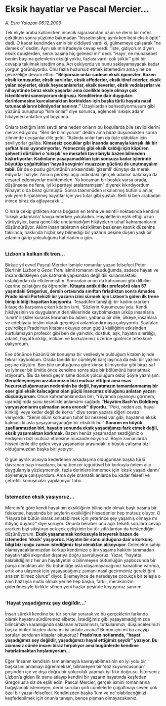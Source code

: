 # Eksik hayatlar ve Pascal Mercier...

*A. Esra Yalazan 06.12.2009*

<div class="taraf_structure_2col_1zq">
<div class="margen_n">



 <p>Tek eliyle araba kullanırken incecik sigarasından uzun ve derin bir nefes çektikten sonra yüzüme bakmadan “hissetmiştim, ayrılırken beni eksik öptü” dedi. O kadar kendinden emin bir ciddiyeti vardı ki, gülmemeye çalışarak “ne demek o” dedim. Aynı sıkıntılı ifadeyle cevap verdi: “İşte, gidiyorum diyen eksik öpüşlerden, senin başına hiç gelmedi mi” dedi. “Hayır, ne münasebet benim başıma gelenlerin eksiği yoktu, fazlası vardı çok şükür” gibi bir cevapla takılmak istedim ona. Acı çekiyordu ve bunu saklayamayacak kadar yorgun görünüyordu. Onu fazla huzursuz etmek istemedim ama yine de gevezeliğe devam ettim: <b>“Biliyorsun onlar sadece eksik öpmezler. Bazen eksik konuşurlar, eksik sarılırlar, eksik affederler, eksik itiraf ederler, eksik yalan söylerler, eksik heyecanlanırlar, eksik severler, eksik vedalaşırlar ve nihayetinde biraz eksik yaşarlar ama özellikle böyle olmayı çok istediklerini sanmıyorum doğrusu. Kendilerine dair duyguları derinlemesine kurcalamaktan korktukları için başka türlü hayata nasıl tutunacaklarını bilmiyorlar sanırım.”</b> Uzaylılardan bahsediyormuşum gibi yüzünü buruşturup “kim onlar” diye sorunca, eğlenceli ‘sıkışık adam’ hikâyeleri anlattım yol boyunca. <br/><br/>Onlara taktığım ismi sevdi ama neden onların bu koşullarda bile sevildiklerini merak ediyordu. “Ben de bilmiyorum” dedim ama biraz düşündükten sonra zihnimde uçuşanlar dile geldi: “Aslında onlar tam da öyle oldukları için seviliyorlar galiba. <b>Kimsesiz çocuklar gibi insanda acımayla karışık ılık bir şefkat hissi uyandırıyorlar. Yetmezmiş gibi eksik kaldığı için köpüren şehvetli dürtüleri o ‘sıkışık’ ve mesafeli tavırlarıyla bazen bilmeden kışkırtıyorlar. Kadınların yaşayamadıkları için sonsuza kadar içlerinde büyütüp çoğalttıkları ‘hayali sevginin’ muazzam gücünü de unutmayalım tabii.</b> Bir de o puslu görüntünün arkasındaki ‘gizemli’ dünyayı da merak ediyorlar haliyle. Ama o perdeyi açıp ardındaki ‘gerçek adama’ bakmaya da cesaret edemiyorlar muhtemelen. Ya kocaman bir boşluk varsa orada, düşünsene ne fena, iyi ki perdeyi aralamamışsın” diyerek kıkırdıyordum. Nihayet o da biraz gülmüştü. Sonra taammüden ıskalanmış bütün o anlar, yok yere hırpalanmış hayatlar için yas tutar gibi sustuk. Belli ki ben arabadan inince biraz da ağlayacaktı... <br/><br/>O hızla çekip gittikten sonra boğazın en tenha ve esintili noktasında kendimi ‘sıkışık adamlarla’ kavga ederken yakaladım. Hayaletlerin eşlik ettiği uzun yürüyüşler, bana genellikle unutamadığım hikâyelerin tuhaf kahramanlarını düşündürüyor. Aklım insan tabiatının eksiklikten beslenen kaotik düzenine takılınca, hakkında hiçbir şey bilmediği bir yazarın peşine düşen yaşlı bir adamın garip yolculuğunu hatırladım o gün. <b><br/><br/><br/><font size="3">Lizbon’a kalkan ilk tren...</font></b> <br/><br/>Birkaç yıl evvel Pascal Mercier ismiyle romanlar yazan felsefeci Peter Bieri’nin <i>Lizbon’a Gece Treni</i> isimli romanını okuduğumda, sadece hayatı ve insanı didikleyen çok katmanlı yapısından değil dili kullanmaktaki ustalığından da etkilenmiştim. Sonradan onun da kahramanı gibi dilbilim üzerine çalıştığını da öğrendim. <b>Kitapta antik diller profesörü olan 57 yaşındaki Gregorius, dersin ortasında sınıftan fırladıktan sonra Amadeu Prado isimli Portekizli bir yazarın izini sürmek için Lizbon’a giden ilk trene binip bildiği hayattan kaçıyordu.</b> Tesadüfen tanıştığı bir kadını ararken kitapçıda karşısına çıkan kitabın ismi, ‘Sözlerin Kuyumcusu’ydu. Kendi hikâyesinin ve duygularının derinliklerinde kaybolmaktan ürküp insanlarla ‘sınırlı’ ilişkiler kurarak korunan bu adam, yabancı bir dile, ülkeye, insanlara ve edebiyata teslim olarak geçmişini anlamlandırmaya çalışıyordu. Sayfaları çevirdikçe Prado’nun kitabını okuyup onun güçlü kişiliğinin etkisinden kurtulamayan profesör gibi ben de yalnızlık, dostluk, aşk, hayatın sınırlılığı, adalet, hayal kırıklığı, intikam ve korkularımız üzerine günlerce tefekküre dalıyordum. <br/><br/>Eve dönünce hüzünlü bir konuşma bir vesilesiyle bulduğum kitabın içinde tekrar kayboldum. Orada tanıdık bir cümleyle karşılaşınca da eski bir yazının peşine düştüm. Ben bile unuttuğuma göre kimse bilmiyordur gibi biraz saf ve iyimser bir ümitle önce kendime sonra size bir bölümünü hatırlatmak istiyorum. (Bu da kendi geçmişime dönük yolculuğum oldu) Şöyle yazmışım: <b>Gerçekleşmeyen arzularımızın bizi mutsuz ettiğini ama esas huzursuzluğumuzun nedeninin bu değil, hayatımızın tamamlanmamış bir eser gibi eksik kalacağına olan güçlü inancımız olduğunu anlatan yazarı düşünüyorum.</b> Onun kahramanlarından biri, “rüyamda piyanoyu görmem, uyandığımda şunu kesinlikle anlamamı sağladı: <b>“Hayatım Bach’ın Goldberg varyasyonlarını çalmadan sona erecek” diyordu</b>. “Peki, neden acı, hayal kırıklığı veya keder değil de korku” diye soran yazara diğeri cevap veriyordu: “Senin ölüm korkunun tuhaf bir nesnesi var gibi; hayatının eksik kalması ki asla yaşayamayacağın bir eksiklik bu.” <b>Sanırım en büyük zaaflarımızdan biri, hayatın sonunda eksik yaşadığımızı fark etmek değil, eksik yaşamaktan korkmak.</b> Bazen henüz yaşamadan sezdiğimiz o endişenin bizi mutsuz etmesine müsaade ediyoruz. Böyle zamanlarda hissedilenle dile gelen veya yaşananlar arasındaki o büyük çatışma bizi olduğumuzdan başka biri yapıyor. <br/><br/>O gün ayrılık acısıyla kederlenen arkadaşıma olduğundan başka türlü davranan bazı insanların, buna benzer içgüdüsel bir korkuyla önlem alıp duygularıyla yüzleşmemek, fazla derinlere inmemek için ‘eksik yaşadıklarını’ söylemeye çalışıyordum. Ama öyle dramatik anlarda bu kadar felsefi ve çetrefilli konuşmalar yapılamıyor tabii.<b> <br/><br/><br/><font size="3">İstemeden eksik yaşıyoruz...</font></b> <br/><br/>Mercier’e göre kendi hayatının eksikliğinin bilincinde olmak başlı başına bir felaketse, hayatında bir şeylerin eksikliğini hissedenler hep mutsuz oluyor. O “Hayatı bir bütün olarak anlatabilmek için yeterince şey yaşamış olmaya mı ihtiyaç duyarız” diye soruyor. Onunla beraber ucu açık felsefi sorulara cevap ararken bizi sıkıştıran pek çok çelişkinin bu tür zıtlıklardan da beslendiğini düşünüyorum. <b>Eksik yaşamamak korkusuyla isteyerek bazen de istemeden ‘eksik’ yaşıyoruz. Hayatın bir sonu olduğuna dair o korkunç bilgi bizi çoğu zaman istediğimiz kişi olmaktan alıkoyuyor. </b>Gelecekte sahip olamayacaklarımızdan korkup kendimize o ânı yaşama hakkını tanımadan hayatın tabii akışından dışarıya doğru savruluyoruz. Yazar, “hayatta kalabildiğimiz her an hayatiyetini o bilinmeyen bütünlüğün yapbozunda bir parça olmaktan alır. Bu bütünlüğe asla ulaşamayacağımız kanaatine varınca, artık ona ulaşmak için yaşayacağımız zamanı nasıl geçirmemiz gerektiğini ansızın bilmez oluruz” diyor. Bilemeyince de neredeyse çocukça bir telaşla o ânın hazzıyla mutlu olmak yerine hep başka, farklı, merakımızın giderilmesiyle birlikte sönen yeni hazlar peşinde koşuyoruz sanırım. <b><br/><br/><br/><font size="3">‘Hayat yaşadığımız şey değildir...’</font></b> <br/><br/>İnsan sürekli kendine bu tür sorular sorarak ve bu gerçeklerin farkında olarak hayatını sürdüremez elbette. İstediğimiz gibi yaşayamadığımızda bilincimizin karanlığında saklanan arzularımızı, tutkularımızı, düşüncelerimizi başka birileri bizden daha mı iyi anlatır acaba? Bunun için mi bu acayip soruları sorduran kitaplar okuyoruz? <b>Prado’nun notlarında, “hayat yaşadığımız şey değildir, yaşadığımızı hayal ettiğimiz şeydir” yazıyor. Bu acımasız cümle insanı biraz hırpalıyor ama bugünlerde kendime hatırlatmaktan hoşlanıyorum...</b> <br/><br/>Eğer ‘insanın kendisini tam anlamıyla kavrayabilmesinin en iyi yolu bir başkasını anlamayı öğrenmekse’, bilinmeyen bir ‘söz kuyumcusunun’ peşinden içe ve dışa doğru bir yoluculuk yapmak iyi fikir doğrusu. İsterseniz Lizbon’a giden ilk trene atlayıp kendini bir yazarın hayatında keşfeden Gregorius’a siz de eşlik edin. Pascal Mercier, gerçek ismini romanlarına bağışlamak istemeyen, derin soruları şiirli cümlelerle çoğaltmayı seven çok özel bir yazar-felsefeci. Kendinizden başka ‘kim ve ne’ olabileceğinizi keşfedebilmek için onunla tanışın, bence pişman olmayacaksınız.</p>
<br/>
<br/>
<br/>



<br/>


<div id="taraf_not">
</div>

</div>


</div>
